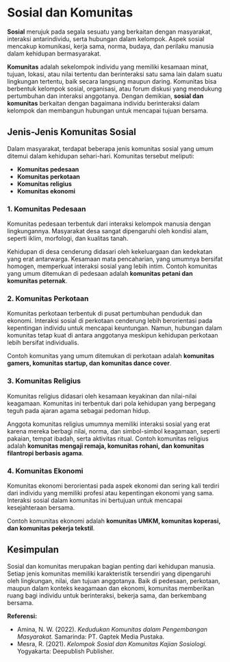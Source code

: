 # Sosial dan Komunitas

**Sosial** merujuk pada segala sesuatu yang berkaitan dengan masyarakat, interaksi antarindividu, serta hubungan dalam kelompok. Aspek sosial mencakup komunikasi, kerja sama, norma, budaya, dan perilaku manusia dalam kehidupan bermasyarakat.

**Komunitas** adalah sekelompok individu yang memiliki kesamaan minat, tujuan, lokasi, atau nilai tertentu dan berinteraksi satu sama lain dalam suatu lingkungan tertentu, baik secara langsung maupun daring. Komunitas bisa berbentuk kelompok sosial, organisasi, atau forum diskusi yang mendukung pertumbuhan dan interaksi anggotanya. Dengan demikian, **sosial dan komunitas** berkaitan dengan bagaimana individu berinteraksi dalam kelompok dan membangun hubungan untuk mencapai tujuan bersama.

## Jenis-Jenis Komunitas Sosial

Dalam masyarakat, terdapat beberapa jenis komunitas sosial yang umum ditemui dalam kehidupan sehari-hari. Komunitas tersebut meliputi:
- **Komunitas pedesaan**
- **Komunitas perkotaan**
- **Komunitas religius**
- **Komunitas ekonomi**

### 1. Komunitas Pedesaan
Komunitas pedesaan terbentuk dari interaksi kelompok manusia dengan lingkungannya. Masyarakat desa sangat dipengaruhi oleh kondisi alam, seperti iklim, morfologi, dan kualitas tanah.

Kehidupan di desa cenderung didasari oleh kekeluargaan dan kedekatan yang erat antarwarga. Kesamaan mata pencaharian, yang umumnya bersifat homogen, memperkuat interaksi sosial yang lebih intim. Contoh komunitas yang umum ditemukan di pedesaan adalah **komunitas petani dan komunitas peternak**.

### 2. Komunitas Perkotaan
Komunitas perkotaan terbentuk di pusat pertumbuhan penduduk dan ekonomi. Interaksi sosial di perkotaan cenderung lebih berorientasi pada kepentingan individu untuk mencapai keuntungan. Namun, hubungan dalam komunitas tetap kuat di antara anggotanya meskipun kehidupan perkotaan lebih bersifat individualis.

Contoh komunitas yang umum ditemukan di perkotaan adalah **komunitas gamers, komunitas startup, dan komunitas dance cover**.

### 3. Komunitas Religius
Komunitas religius didasari oleh kesamaan keyakinan dan nilai-nilai keagamaan. Komunitas ini terbentuk dari pola kehidupan yang berpegang teguh pada ajaran agama sebagai pedoman hidup.

Anggota komunitas religius umumnya memiliki interaksi sosial yang erat karena mereka berbagi nilai, norma, dan simbol-simbol keagamaan, seperti pakaian, tempat ibadah, serta aktivitas ritual. Contoh komunitas religius adalah **komunitas mengaji remaja, komunitas rohani, dan komunitas filantropi berbasis agama**.

### 4. Komunitas Ekonomi
Komunitas ekonomi berorientasi pada aspek ekonomi dan sering kali terdiri dari individu yang memiliki profesi atau kepentingan ekonomi yang sama. Interaksi sosial dalam komunitas ini bertujuan untuk mencapai kesejahteraan bersama.

Contoh komunitas ekonomi adalah **komunitas UMKM, komunitas koperasi, dan komunitas pekerja tekstil**.

## Kesimpulan
Sosial dan komunitas merupakan bagian penting dari kehidupan manusia. Setiap jenis komunitas memiliki karakteristik tersendiri yang dipengaruhi oleh lingkungan, nilai, dan tujuan anggotanya. Baik di pedesaan, perkotaan, maupun dalam konteks keagamaan dan ekonomi, komunitas memberikan ruang bagi individu untuk berinteraksi, bekerja sama, dan berkembang bersama.

**Referensi:**  
- Amina, N. W. (2022). *Kedudukan Komunitas dalam Pengembangan Masyarakat.* Samarinda: PT. Gaptek Media Pustaka.  
- Mesra, R. (2021). *Kelompok Sosial dan Komunitas Kajian Sosiologi.* Yogyakarta: Deepublish Publisher.